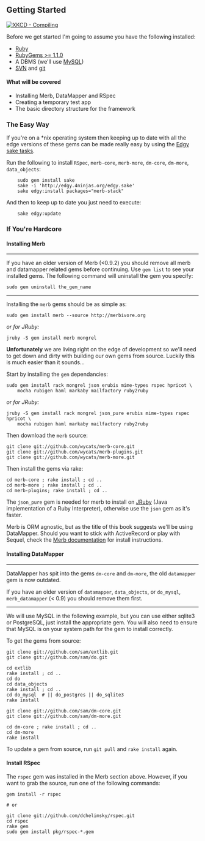 ## Getting Started

<a href="http://xkcd.com/303/" target="_blank"> <img src="http://imgs.xkcd.com/comics/compiling.png" alt="XKCD - Compiling"> </a>

Before we get started I'm going to assume you have the following installed:

* [Ruby](http://www.ruby-lang.org/) 
* [RubyGems >= 1.1.0](http://www.rubygems.org/)
* A DBMS (we'll use [MySQL](http://mysql.org/))
* [SVN](http://subversion.tigris.org/) and [git](http://git.or.cz/)

#### What will be covered

 * Installing Merb, DataMapper and RSpec
 * Creating a temporary test app
 * The basic directory structure for the framework

### The Easy Way

If you're on a *nix operating system then keeping up to date with all the edge 
versions of these gems can be made really easy by using the [Edgy sake tasks](http://edgy.4ninjas.org).

Run the following to install `RSpec`, `merb-core`, `merb-more`, `dm-core`, 
`dm-more`, `data_objects`:

		sudo gem install sake
		sake -i 'http://edgy.4ninjas.org/edgy.sake'
		sake edgy:install packages="merb-stack"
		

And then to keep up to date you just need to execute:

		sake edgy:update

### If You're Hardcore

#### Installing Merb
***
If you have an older version of Merb (<0.9.2) you should remove all merb and 
datamapper related gems before continuing. Use `gem list` to see your installed
gems. The following command will uninstall the gem you specify:

    sudo gem uninstall the_gem_name
***
Installing the `merb` gems should be as simple as:
    
    sudo gem install merb --source http://merbivore.org
    
*or for JRuby:*
    
    jruby -S gem install merb mongrel 
    
__Unfortunately__ we are living right on the edge of development so we'll need 
to get down and dirty with building our own gems from source. Luckily this is 
much easier than it sounds... 

Start by installing the `gem` dependancies:

    sudo gem install rack mongrel json erubis mime-types rspec hpricot \
        mocha rubigen haml markaby mailfactory ruby2ruby

*or for JRuby:*

    jruby -S gem install rack mongrel json_pure erubis mime-types rspec hpricot \
        mocha rubigen haml markaby mailfactory ruby2ruby

Then download the `merb` source:

    git clone git://github.com/wycats/merb-core.git
    git clone git://github.com/wycats/merb-plugins.git
    git clone git://github.com/wycats/merb-more.git

Then install the gems via rake:

   	cd merb-core ; rake install ; cd ..    
    cd merb-more ; rake install ; cd ..
    cd merb-plugins; rake install ; cd ..

The `json_pure` gem is needed for merb to install on [JRuby](http://jruby.codehaus.org/) (Java implementation of a Ruby Interpreter), otherwise use the `json` gem as it's faster.

Merb is ORM agnostic, but as the title of this book suggests we'll be using 
DataMapper. Should you want to stick with ActiveRecord or play with Sequel, 
check the [Merb documentation](http://merb.rubyforge.org/files/README.html) for install instructions.

#### Installing DataMapper

***
DataMapper has spit into the gems `dm-core` and `dm-more`, the old `datamapper` 
gem is now outdated.

If you have an older version of `datamapper`, `data_objects`, or `do_mysql`, 
`merb_datamapper` (< 0.9) you should remove them first.
***

We will use MySQL in the following example, but you can use either sqlite3 or 
PostgreSQL, just install the appropriate gem. You will also need to ensure that 
MySQL is on your system path for the gem to install correctly.

To get the gems from source:


    git clone git://github.com/sam/extlib.git  
    git clone git://github.com/sam/do.git
    
    cd extlib
    rake install ; cd ..
    cd do
    cd data_objects
    rake install ; cd ..
    cd do_mysql  # || do_postgres || do_sqlite3
    rake install

    git clone git://github.com/sam/dm-core.git
    git clone git://github.com/sam/dm-more.git

    cd dm-core ; rake install ; cd ..
    cd dm-more
    rake install
    
To update a gem from source, run `git pull` and `rake install` again.

#### Install RSpec

The `rspec` gem was installed in the Merb section above. However, if you want 
to grab the source, run one of the following commands:

    gem install -r rspec
    
    # or
    
    git clone git://github.com/dchelimsky/rspec.git
    cd rspec
    rake gem
    sudo gem install pkg/rspec-*.gem
